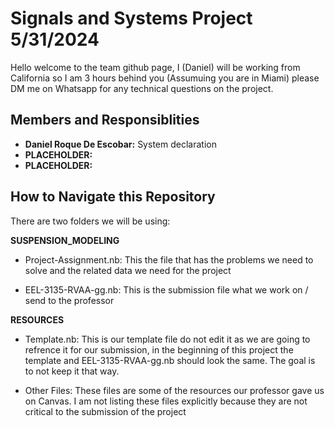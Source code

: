 # Signals and Systems Project 5/31/2024

Hello welcome to the team github page, I (Daniel) will be working from California so I am 3 hours behind you (Assumuing you are in Miami) please DM me on Whatsapp for any technical questions on the project.

## Members and Responsiblities

* **Daniel Roque De Escobar:** System declaration
* **PLACEHOLDER:**
* **PLACEHOLDER:**

## How to Navigate this Repository

There are two folders we will be using:

**SUSPENSION_MODELING** 
* Project-Assignment.nb: This the file that has the problems we need to solve and the related data we need for the project

* EEL-3135-RVAA-gg.nb: This is the submission file what we work on / send to the professor 

**RESOURCES**
* Template.nb: This is our template file do not edit it as we are going to refrence it for our submission, in the beginning of this project the template and EEL-3135-RVAA-gg.nb should look the same. The goal is to not keep it that way.

* Other Files: These files are some of the resources our professor gave us on Canvas. I am not listing these files explicitly because they are not critical to the submission of the project